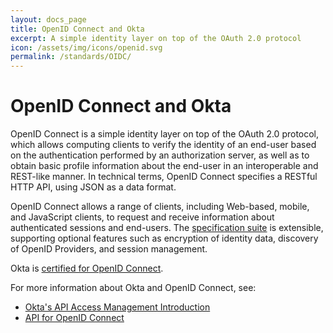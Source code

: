```yaml
---
layout: docs_page
title: OpenID Connect and Okta
excerpt: A simple identity layer on top of the OAuth 2.0 protocol
icon: /assets/img/icons/openid.svg
permalink: /standards/OIDC/
---
```


# OpenID Connect and Okta

OpenID Connect is a simple identity layer on top of the OAuth 2.0 protocol, which allows computing clients to verify the identity of an end-user based on the authentication performed by an authorization server, as well as to obtain basic profile information about the end-user in an interoperable and REST-like manner. 
In technical terms, OpenID Connect specifies a RESTful HTTP API, using JSON as a data format.

OpenID Connect allows a range of clients, including Web-based, mobile, and JavaScript clients, to request and receive information about authenticated sessions and end-users. 
The [specification suite](http://openid.net/connect/) is extensible, supporting optional features such as encryption of identity data, discovery of OpenID Providers, and session management.

Okta is [certified for OpenID Connect](http://openid.net/certification/).

For more information about Okta and OpenID Connect, see:

* [Okta's API Access Management Introduction](http://developer.okta.com/use_cases/api_security/)
* [API for OpenID Connect](http://developer.okta.com/docs/api/resources/oidc.html)
